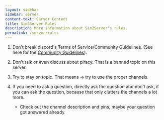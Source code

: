 ```yaml
---
layout: sidebar
sidebar: server
content-text: Server Content
title: Sim2Server Rules
description: More information about Sim2Server's rules.
permalink: /server/rules
---
```


1. Don't break discord's Terms of Service/Community Guidelines. (See here for the [Community Guidelines](https://discord.com/guidelines)).

2. Don't talk or even discuss about piracy. That is a banned topic on this server.

3. Try to stay on topic. That means -> try to use the proper channels.

4. If you need to ask a question, directly ask the question and don't ask, if you can ask the question, because that only clutters the channels a lot more.
    - Check out the channel description and pins, maybe your question got answered already.